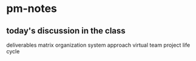 # pm-notes
## today's discussion in the class 
deliverables 
matrix organization
system approach
virtual team
project life cycle
